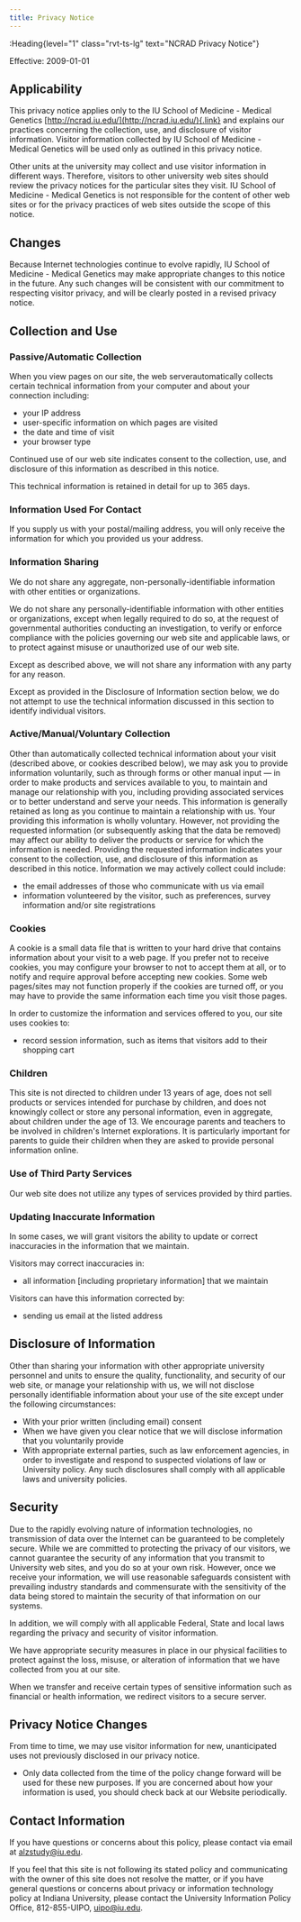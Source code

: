 ```yaml
---
title: Privacy Notice
---
```


:Heading{level="1" class="rvt-ts-lg" text="NCRAD Privacy Notice"}

Effective: 2009-01-01

## Applicability

This privacy notice applies only to the IU School of Medicine - Medical Genetics [http://ncrad.iu.edu/](http://ncrad.iu.edu/){.link} and explains our practices concerning the collection, use, and disclosure of visitor information. Visitor information collected by IU School of Medicine - Medical Genetics will be used only as outlined in this privacy notice.

Other units at the university may collect and use visitor information in different ways. Therefore, visitors to other university web sites should review the privacy notices for the particular sites they visit. IU School of Medicine - Medical Genetics is not responsible for the content of other web sites or for the privacy practices of web sites outside the scope of this notice.

## Changes

Because Internet technologies continue to evolve rapidly, IU School of Medicine - Medical Genetics may make appropriate changes to this notice in the future. Any such changes will be consistent with our commitment to respecting visitor privacy, and will be clearly posted in a revised privacy notice.

## Collection and Use

### Passive/Automatic Collection

When you view pages on our site, the web serverautomatically collects certain technical information from your computer and about your connection including:

- your IP address
- user-specific information on which pages are visited
- the date and time of visit
- your browser type

Continued use of our web site indicates consent to the collection, use, and disclosure of this information as described in this notice.

This technical information is retained in detail for up to 365 days.

### Information Used For Contact

If you supply us with your postal/mailing address, you will only receive the information for which you provided us your address.

### Information Sharing

We do not share any aggregate, non-personally-identifiable information with other entities or organizations.

We do not share any personally-identifiable information with other entities or organizations, except when legally required to do so, at the request of governmental authorities conducting an investigation, to verify or enforce compliance with the policies governing our web site and applicable laws, or to protect against misuse or unauthorized use of our web site.

Except as described above, we will not share any information with any party for any reason.

Except as provided in the Disclosure of Information section below, we do not attempt to use the technical information discussed in this section to identify individual visitors.

### Active/Manual/Voluntary Collection

Other than automatically collected technical information about your visit (described above, or cookies described below), we may ask you to provide information voluntarily, such as through forms or other manual input — in order to make products and services available to you, to maintain and manage our relationship with you, including providing associated services or to better understand and serve your needs. This information is generally retained as long as you continue to maintain a relationship with us. Your providing this information is wholly voluntary. However, not providing the requested information (or subsequently asking that the data be removed) may affect our ability to deliver the products or service for which the information is needed. Providing the requested information indicates your consent to the collection, use, and disclosure of this information as described in this notice. Information we may actively collect could include:

- the email addresses of those who communicate with us via email
- information volunteered by the visitor, such as preferences, survey information and/or site registrations

### Cookies

A cookie is a small data file that is written to your hard drive that contains information about your visit to a web page. If you prefer not to receive cookies, you may configure your browser to not to accept them at all, or to notify and require approval before accepting new cookies. Some web pages/sites may not function properly if the cookies are turned off, or you may have to provide the same information each time you visit those pages.

In order to customize the information and services offered to you, our site uses cookies to:

- record session information, such as items that visitors add to their shopping cart

### Children

This site is not directed to children under 13 years of age, does not sell products or services intended for purchase by children, and does not knowingly collect or store any personal information, even in aggregate, about children under the age of 13. We encourage parents and teachers to be involved in children's Internet explorations. It is particularly important for parents to guide their children when they are asked to provide personal information online.

### Use of Third Party Services

Our web site does not utilize any types of services provided by third parties.

### Updating Inaccurate Information

In some cases, we will grant visitors the ability to update or correct inaccuracies in the information that we maintain.

Visitors may correct inaccuracies in:

- all information [including proprietary information] that we maintain

Visitors can have this information corrected by:

- sending us email at the listed address

## Disclosure of Information

Other than sharing your information with other appropriate university personnel and units to ensure the quality, functionality, and security of our web site, or manage your relationship with us, we will not disclose personally identifiable information about your use of the site except under the following circumstances:

- With your prior written (including email) consent
- When we have given you clear notice that we will disclose information that you voluntarily provide
- With appropriate external parties, such as law enforcement agencies, in order to investigate and respond to suspected violations of law or University policy. Any such disclosures shall comply with all applicable laws and university policies.

## Security

Due to the rapidly evolving nature of information technologies, no transmission of data over the Internet can be guaranteed to be completely secure. While we are committed to protecting the privacy of our visitors, we cannot guarantee the security of any information that you transmit to University web sites, and you do so at your own risk. However, once we receive your information, we will use reasonable safeguards consistent with prevailing industry standards and commensurate with the sensitivity of the data being stored to maintain the security of that information on our systems.

In addition, we will comply with all applicable Federal, State and local laws regarding the privacy and security of visitor information.

We have appropriate security measures in place in our physical facilities to protect against the loss, misuse, or alteration of information that we have collected from you at our site.

When we transfer and receive certain types of sensitive information such as financial or health information, we redirect visitors to a secure server.

## Privacy Notice Changes

From time to time, we may use visitor information for new, unanticipated uses not previously disclosed in our privacy notice.

- Only data collected from the time of the policy change forward will be used for these new purposes. If you are concerned about how your information is used, you should check back at our Website periodically.

## Contact Information

If you have questions or concerns about this policy, please contact via email at <a href = "mailto:alzstudy@iu.edu" >alzstudy@iu.edu</a>.

If you feel that this site is not following its stated policy and communicating with the owner of this site does not resolve the matter, or if you have general questions or concerns about privacy or information technology policy at Indiana University, please contact the University Information Policy Office, 812-855-UIPO, <a href = "mailto:uipo@iu.edu">uipo@iu.edu</a>.
